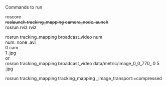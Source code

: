 Commands to run  

roscore  
~~roslaunch tracking_mapping camera_node.launch~~  
rosrun rviz rviz  

rosrun tracking_mapping broadcast_video num  
num: none .avi  
     0    cam  
     1    .jpg  
or  
rosrun tracking_mapping broadcast_video data/metric/image_0_0_770_ 0 5 .jpg  

rosrun tracking_mapping tracking_mapping _image_transport:=compressed  


